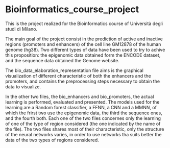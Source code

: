 # Bioinformatics_course_project

This is the project realized for the Bioinformatics course of Università degli studi di Milano.

The main goal of the project consist in the prediction of active and inactive regions (promoters and enhancers) of the cell line GM12878 of the human genome (hg38).
Two different types of data have been used to try to achive this proposition: the epigenomic data obtained form the ENCODE dataset, and the sequence data obtained the Genome website. 

The bio_data_elaboration_representation file aims is the graphical visualization of different characteristic of both the enhancers and the promoters, and contains the preprocessing steps necessary to obtain the data to visualize.

In the other two files, the bio_enhancers and bio_promoters, the actual learning is performed, evaluated and presented.
The models used for the learning are a Random forest classifier, a FFNN, a CNN and a MMNN, of which the frirst two use the epigenomic data, the third the sequence ones, and the fourth both.
Each one of the two files concernes only the learning of one of the type of region considered (the one indicated by the name of the file).
The two files shares most of their characteristic, only the structure of the neural networks varies, in order to use networks tha suits better the data of the two types of regions considered. 
